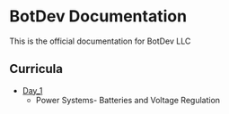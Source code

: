 # BotDev Documentation

This is the official documentation for BotDev LLC

## Curricula

- [Day_1](https://github.com/BotDevLLC/BotDevCurriculum/blob/master/Curriculum/Week_4/Day_1/LED_Blink.md)
    -  Power Systems- Batteries and Voltage Regulation

